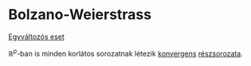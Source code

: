 # Bolzano-Weierstrass

[Egyváltozós eset](../analizis/bolzano-weierstrass-tetel.md)

$\mathbb{R}^p$-ban is minden korlátos sorozatnak létezik [konvergens](konvergens-sorozat.md) [részsorozata](../analizis/reszsorozat.md).


